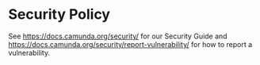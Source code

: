 # Security Policy

See https://docs.camunda.org/security/ for our Security Guide and https://docs.camunda.org/security/report-vulnerability/ for how to report a vulnerability.
